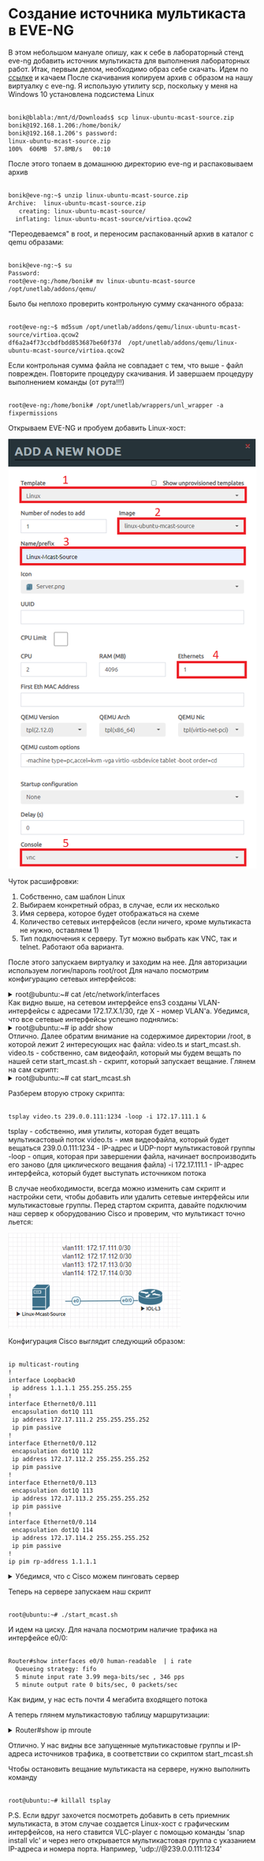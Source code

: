 # Создание источника мультикаста в EVE-NG

В этом небольшом мануале опишу, как к себе в лабораторный стенд eve-ng добавить источник мультикаста для выполнения лабораторных работ. 
Итак, первым делом, необходимо образ себе скачать. Идем по [ссылке](https://yadi.sk/d/GNxWpaG-35pbqA) и качаем
После скачивания копируем архив с образом на нашу виртуалку с eve-ng. Я использую утилиту scp, поскольку у меня на Windows 10 установлена подсистема Linux

<pre><code>
bonik@blabla:/mnt/d/Downloads$ scp linux-ubuntu-mcast-source.zip bonik@192.168.1.206:/home/bonik/
bonik@192.168.1.206's password:
linux-ubuntu-mcast-source.zip                                                                 100%  606MB  57.8MB/s   00:10
</code></pre>

После этого топаем в домашнюю директорию eve-ng и распаковываем архив
<pre><code>
bonik@eve-ng:~$ unzip linux-ubuntu-mcast-source.zip 
Archive:  linux-ubuntu-mcast-source.zip
   creating: linux-ubuntu-mcast-source/
  inflating: linux-ubuntu-mcast-source/virtioa.qcow2
</code></pre>

"Переодеваемся" в root, и переносим распакованный архив в каталог с qemu образами: 
<pre><code>
bonik@eve-ng:~$ su
Password: 
root@eve-ng:/home/bonik# mv linux-ubuntu-mcast-source /opt/unetlab/addons/qemu/
</code></pre>

Было бы неплохо проверить контрольную сумму скачанного образа:
<pre><code>
root@eve-ng:~$ md5sum /opt/unetlab/addons/qemu/linux-ubuntu-mcast-source/virtioa.qcow2 
df6a2a4f73ccbdfbdd853687be60f37d  /opt/unetlab/addons/qemu/linux-ubuntu-mcast-source/virtioa.qcow2
</code></pre>

Если контрольная сумма файла не совпадает с тем, что выше - файл поврежден. Повторите процедуру скачивания.
И завершаем процедуру выполнением команды (от рута!!!)
<pre><code>
root@eve-ng:/home/bonik# /opt/unetlab/wrappers/unl_wrapper -a fixpermissions
</code></pre>

Открываем EVE-NG и пробуем добавить Linux-хост: 

![Добавление хоста](https://github.com/bonishvarik/otus-net-arch/blob/main/creating-mcast-server/1.png)


Чуток расшифровки: 
1. Собственно, сам шаблон Linux
2. Выбираем конкретный образ, в случае, если их несколько
3. Имя сервера, которое будет отображаться на схеме
4. Количество сетевых интерфейсов (если ничего, кроме мультикаста не нужно, оставляем 1)
5. Тип подключения к серверу. Тут можно выбрать как VNC, так и telnet. Работают оба варианта.

После этого запускаем виртуалку и заходим на нее. Для авторизации используем логин/пароль root/root
Для начало посмотрим конфигурацию сетевых интерфейсов: 
<details>
  <summary>root@ubuntu:~# cat /etc/network/interfaces</summary>
<pre><code>
root@ubuntu:~# cat /etc/network/interfaces
# This file describes the network interfaces available on your system
# and how to activate them. For more information, see interfaces(5).
source /etc/network/interfaces.d/*
#
# The loopback network interface
auto lo
iface lo inet loopback
#
# The network interface for multicasting
auto ens3
iface ens3 inet manual
#
auto vlan111
iface vlan111 inet static
        address 172.17.111.1
        netmask 255.255.255.252
        vlan_raw_device ens3
#
auto vlan112 
iface vlan112 inet static
        address 172.17.112.1
        netmask 255.255.255.252
        vlan_raw_device ens3
#
auto vlan113
iface vlan113 inet static
        address 172.17.113.1
        netmask 255.255.255.252
        vlan_raw_device ens3
#
auto vlan114
iface vlan114 inet static
        address 172.17.114.1
        netmask 255.255.255.252
        vlan_raw_device ens3
</code></pre>
</details>
Как видно выше, на сетевом интерфейсе ens3 созданы VLAN-интерфейсы с адресами 172.17.X.1/30, где X - номер VLAN'а. 
Убедимся, что все сетевые интерфейсы успешно поднялись:
<details>
  <summary>root@ubuntu:~# ip addr show</summary>
<pre><code>
1: lo: <LOOPBACK,UP,LOWER_UP> mtu 65536 qdisc noqueue state UNKNOWN group default qlen 1
    link/loopback 00:00:00:00:00:00 brd 00:00:00:00:00:00
    inet 127.0.0.1/8 scope host lo
       valid_lft forever preferred_lft forever
    inet6 ::1/128 scope host 
       valid_lft forever preferred_lft forever
2: ens3: <BROADCAST,MULTICAST,UP,LOWER_UP> mtu 1500 qdisc pfifo_fast state UP group default qlen 1000
    link/ether 50:00:00:01:00:00 brd ff:ff:ff:ff:ff:ff
    inet6 fe80::5200:ff:fe01:0/64 scope link 
       valid_lft forever preferred_lft forever
3: vlan111@ens3: <BROADCAST,MULTICAST,UP,LOWER_UP> mtu 1500 qdisc noqueue state UP group default qlen 1000
    link/ether 50:00:00:01:00:00 brd ff:ff:ff:ff:ff:ff
    inet 172.17.111.1/30 brd 172.17.111.3 scope global vlan111
       valid_lft forever preferred_lft forever
    inet6 fe80::5200:ff:fe01:0/64 scope link 
       valid_lft forever preferred_lft forever
4: vlan112@ens3: <BROADCAST,MULTICAST,UP,LOWER_UP> mtu 1500 qdisc noqueue state UP group default qlen 1000
    link/ether 50:00:00:01:00:00 brd ff:ff:ff:ff:ff:ff
    inet 172.17.112.1/30 brd 172.17.112.3 scope global vlan112
       valid_lft forever preferred_lft forever
    inet6 fe80::5200:ff:fe01:0/64 scope link 
       valid_lft forever preferred_lft forever
5: vlan113@ens3: <BROADCAST,MULTICAST,UP,LOWER_UP> mtu 1500 qdisc noqueue state UP group default qlen 1000
    link/ether 50:00:00:01:00:00 brd ff:ff:ff:ff:ff:ff
    inet 172.17.113.1/30 brd 172.17.113.3 scope global vlan113
       valid_lft forever preferred_lft forever
    inet6 fe80::5200:ff:fe01:0/64 scope link 
       valid_lft forever preferred_lft forever
6: vlan114@ens3: <BROADCAST,MULTICAST,UP,LOWER_UP> mtu 1500 qdisc noqueue state UP group default qlen 1000
    link/ether 50:00:00:01:00:00 brd ff:ff:ff:ff:ff:ff
    inet 172.17.114.1/30 brd 172.17.114.3 scope global vlan114
       valid_lft forever preferred_lft forever
    inet6 fe80::5200:ff:fe01:0/64 scope link 
       valid_lft forever preferred_lft forever
</code></pre>
</details>
Отлично. Далее обратим внимание на содержимое директории /root, в которой лежит 2 интересующих нас файла: video.ts и start_mcast.sh.
video.ts - собственно, сам видеофайл, который мы будем вещать по нашей сети
start_mcast.sh - скрипт, который запускает вещание. 
Глянем на сам скрипт:
<details>
  <summary>root@ubuntu:~# cat start_mcast.sh</summary>
<pre><code>
#!/bin/bash
tsplay video.ts 239.0.0.111:1234 -loop -i 172.17.111.1 &
tsplay video.ts 239.0.0.112:1234 -loop -i 172.17.112.1 &
tsplay video.ts 239.0.0.113:1234 -loop -i 172.17.113.1 &
tsplay video.ts 239.0.0.114:1234 -loop -i 172.17.114.1 &
</code></pre>
</details>

Разберем вторую строку скрипта: 
<pre><code>
tsplay video.ts 239.0.0.111:1234 -loop -i 172.17.111.1 &
</code></pre>
tsplay - собственно, имя утилиты, которая будет вещать мультикастовый поток
video.ts - имя видеофайла, который будет вещаться
239.0.0.111:1234 - IP-адрес и UDP-порт мультикастовой группы
-loop - опция, которая при завершении файла, начинает воспроизводить его заново (для циклического вещания файла)
-i 172.17.111.1 - IP-адрес интерфейса, который будет выступать источником потока

В случае необходимости, всегда можно изменить сам скрипт и настройки сети, чтобы добавить или удалить сетевые интерфейсы или мультикастовые группы. 
Перед стартом скрипта, давайте подключим наш сервер к оборудованию Cisco и проверим, что мультикаст точно льется: 

![Топология сети](https://github.com/bonishvarik/otus-net-arch/blob/main/creating-mcast-server/2.png)


Конфигурация Cisco выглядит следующий образом: 
<pre><code>
ip multicast-routing 
!
interface Loopback0
 ip address 1.1.1.1 255.255.255.255
!
interface Ethernet0/0.111
 encapsulation dot1Q 111
 ip address 172.17.111.2 255.255.255.252
 ip pim passive
!
interface Ethernet0/0.112
 encapsulation dot1Q 112
 ip address 172.17.112.2 255.255.255.252
 ip pim passive
!
interface Ethernet0/0.113
 encapsulation dot1Q 113
 ip address 172.17.113.2 255.255.255.252
 ip pim passive
!
interface Ethernet0/0.114
 encapsulation dot1Q 114
 ip address 172.17.114.2 255.255.255.252
 ip pim passive
!
ip pim rp-address 1.1.1.1
</code></pre>
<details>
<summary>Убедимся, что с Cisco можем пинговать сервер</summary>
<pre><code>
Router#ping 172.17.111.1
Type escape sequence to abort.
Sending 5, 100-byte ICMP Echos to 172.17.111.1, timeout is 2 seconds:
.!!!!
Success rate is 80 percent (4/5), round-trip min/avg/max = 1/1/1 ms
Router#ping 172.17.111.2
Type escape sequence to abort.
Sending 5, 100-byte ICMP Echos to 172.17.111.2, timeout is 2 seconds:
!!!!!
Success rate is 100 percent (5/5), round-trip min/avg/max = 1/3/5 ms
Router#ping 172.17.112.1
Type escape sequence to abort.
Sending 5, 100-byte ICMP Echos to 172.17.112.1, timeout is 2 seconds:
.!!!!
Success rate is 80 percent (4/5), round-trip min/avg/max = 1/1/1 ms
Router#ping 172.17.113.1
Type escape sequence to abort.
Sending 5, 100-byte ICMP Echos to 172.17.113.1, timeout is 2 seconds:
.!!!!
Success rate is 80 percent (4/5), round-trip min/avg/max = 1/1/1 ms
Router#ping 172.17.114.1
Type escape sequence to abort.
Sending 5, 100-byte ICMP Echos to 172.17.114.1, timeout is 2 seconds:
.!!!!
Success rate is 80 percent (4/5), round-trip min/avg/max = 1/1/1 ms
</code></pre>
</details>

Теперь на сервере запускаем наш скрипт
<pre><code>
root@ubuntu:~# ./start_mcast.sh 
</code></pre>

И идем на циску. Для начала посмотрим наличие трафика на интерфейсе e0/0:
<pre><code>
Router#show interfaces e0/0 human-readable  | i rate
  Queueing strategy: fifo
  5 minute input rate 3.99 mega-bits/sec , 346 pps 
  5 minute output rate 0 bits/sec, 0 packets/sec
</code></pre>
Как видим, у нас есть почти 4 мегабита входящего потока

А теперь глянем мультикастовую таблицу маршрутизации: 
<details>
   <summary>Router#show ip mroute </summary>
<code><pre>
IP Multicast Routing Table
Flags: D - Dense, S - Sparse, B - Bidir Group, s - SSM Group, C - Connected,
       L - Local, P - Pruned, R - RP-bit set, F - Register flag,
       T - SPT-bit set, J - Join SPT, M - MSDP created entry, E - Extranet,
       X - Proxy Join Timer Running, A - Candidate for MSDP Advertisement,
       U - URD, I - Received Source Specific Host Report, 
       Z - Multicast Tunnel, z - MDT-data group sender, 
       Y - Joined MDT-data group, y - Sending to MDT-data group, 
       G - Received BGP C-Mroute, g - Sent BGP C-Mroute, 
       N - Received BGP Shared-Tree Prune, n - BGP C-Mroute suppressed, 
       Q - Received BGP S-A Route, q - Sent BGP S-A Route, 
       V - RD & Vector, v - Vector, p - PIM Joins on route, 
       x - VxLAN group
Outgoing interface flags: H - Hardware switched, A - Assert winner, p - PIM Join
 Timers: Uptime/Expires
 Interface state: Interface, Next-Hop or VCD, State/Mode
!
(*, 239.0.0.114), 00:14:14/stopped, RP 1.1.1.1, flags: SP
  Incoming interface: Null, RPF nbr 0.0.0.0
  Outgoing interface list: Null
(172.17.114.1, 239.0.0.114), 00:14:14/00:02:40, flags: PT
  Incoming interface: Ethernet0/0.114, RPF nbr 0.0.0.0
  Outgoing interface list: Null
(*, 239.0.0.113), 00:14:14/stopped, RP 1.1.1.1, flags: SP
  Incoming interface: Null, RPF nbr 0.0.0.0
  Outgoing interface list: Null
(172.17.113.1, 239.0.0.113), 00:14:14/00:02:42, flags: PT
  Incoming interface: Ethernet0/0.113, RPF nbr 0.0.0.0
  Outgoing interface list: Null
(*, 239.0.0.112), 00:14:14/stopped, RP 1.1.1.1, flags: SP
  Incoming interface: Null, RPF nbr 0.0.0.0
  Outgoing interface list: Null
(172.17.112.1, 239.0.0.112), 00:14:14/00:02:43, flags: PT
  Incoming interface: Ethernet0/0.112, RPF nbr 0.0.0.0
  Outgoing interface list: Null
(*, 239.0.0.111), 00:14:14/stopped, RP 1.1.1.1, flags: SP
  Incoming interface: Null, RPF nbr 0.0.0.0
  Outgoing interface list: Null
(172.17.111.1, 239.0.0.111), 00:14:14/00:02:33, flags: PT
  Incoming interface: Ethernet0/0.111, RPF nbr 0.0.0.0
  Outgoing interface list: Null
</pre></code>
</details>

Отлично. У нас видны все запущенные мультикастовые группы и IP-адреса источников трафика, в соответствии со скриптом start_mcast.sh

Чтобы остановить вещание мультикаста на сервере, нужно выполнить команду 
<pre><code>
root@ubuntu:~# killall tsplay 
</code></pre>

P.S. Если вдруг захочется посмотреть добавить в сеть приемник мультикаста, в этом случае создается Linux-хост с графическим интерфейсов, на него ставится VLC-player с помощью команды 'snap install vlc' и через него открывается мультикастовая группа с указанием IP-адреса и номера порта. Например, 'udp://@239.0.0.111:1234'
